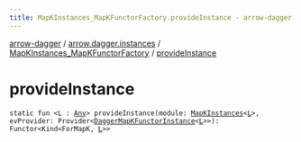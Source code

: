 ```yaml
---
title: MapKInstances_MapKFunctorFactory.provideInstance - arrow-dagger
---
```


[arrow-dagger](../../index.html) / [arrow.dagger.instances](../index.html) / [MapKInstances_MapKFunctorFactory](index.html) / [provideInstance](./provide-instance.html)

# provideInstance

`static fun <L : `[`Any`](https://kotlinlang.org/api/latest/jvm/stdlib/kotlin/-any/index.html)`> provideInstance(module: `[`MapKInstances`](../-map-k-instances/index.html)`<`[`L`](provide-instance.html#L)`>, evProvider: Provider<`[`DaggerMapKFunctorInstance`](../-dagger-map-k-functor-instance/index.html)`<`[`L`](provide-instance.html#L)`>>): Functor<Kind<ForMapK, `[`L`](provide-instance.html#L)`>>`